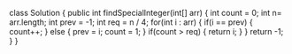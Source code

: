 class Solution {
public int findSpecialInteger(int[] arr) {
int count = 0;
int n= arr.length;
int prev = -1;
int req = n / 4;
for(int i : arr) {
if(i == prev) {
count++;
}
else {
prev = i;
count = 1;
}
if(count > req) {
return i;
}
}
return -1;
}
}